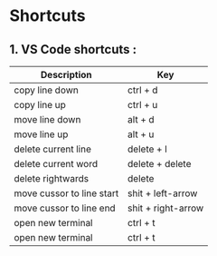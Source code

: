 # Shortcuts

## 1. VS Code shortcuts : 

| **Description**            | **Key**              |
|----------------------------|----------------------|
| copy line down             |   ctrl + d           |
| copy line up               |   ctrl + u           |
| move line down             |   alt + d            |
| move line up               |   alt + u            |
| delete current line        |   delete + l         |
| delete current word        |   delete + delete    |
| delete rightwards          |   delete             |
| move cussor to line start  |   shit + left-arrow  |
| move cussor to line end    |   shit + right-arrow |
| open new terminal          |   ctrl + t           |
| open new terminal          |   ctrl + t           |

